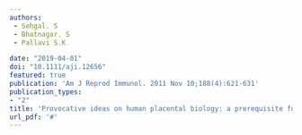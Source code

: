 ```yaml
---
authors:
 - Sehgal. S
 - Bhatnagar. S
 - Pallavi S.K

date: "2019-04-01"
doi: "10.1111/aji.12656"
featured: true
publication: 'Am J Reprod Immunol. 2011 Nov 10;188(4):621-631'
publication_types:
- "2"
title: 'Provocative ideas on human placental biology: a prerequisite for prevention and treatment of neonatal health challenges'
url_pdf: '#'
---
```

